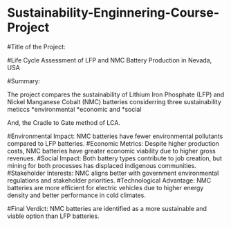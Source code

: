 # Sustainability-Enginnering-Course-Project

#Title of the Project:

#Life Cycle Assessment of LFP and NMC Battery Production in Nevada, USA

#Summary:

The project compares the sustainability of Lithium Iron Phosphate (LFP) and Nickel Manganese Cobalt (NMC) batteries considerring three sustainability meticcs 
*environmental
*economic and
*social 

And, the Cradle to Gate method of LCA.


#Environmental Impact: NMC batteries have fewer environmental pollutants compared to LFP batteries.
#Economic Metrics: Despite higher production costs, NMC batteries have greater economic viability due to higher gross revenues.
#Social Impact: Both battery types contribute to job creation, but mining for both processes has displaced indigenous communities.
#Stakeholder Interests: NMC aligns better with government environmental regulations and stakeholder priorities.
#Technological Advantage: NMC batteries are more efficient for electric vehicles due to higher energy density and better performance in cold climates.

#Final Verdict: NMC batteries are identified as a more sustainable and viable option than LFP batteries.
